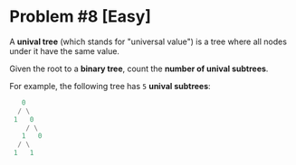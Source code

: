# Problem #8 [**Easy**]

A **unival tree** (which stands for "universal value") is a tree where all nodes under it have the same value.

Given the root to a **binary tree**, count the **number of unival subtrees**.

For example, the following tree has ```5``` **unival subtrees**:
```python
   0
  / \
 1   0
    / \
   1   0
  / \
 1   1
```